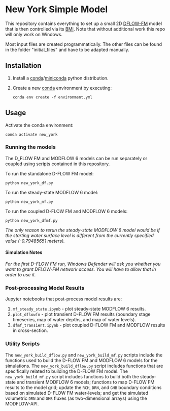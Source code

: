 # New York Simple Model

This repository contains everything to set up a small 2D [DFLOW-FM](https://www.deltares.nl/en/software/module/d-flow-flexible-mesh/) model that is then controlled via its [BMI](https://bmi-spec.readthedocs.io/en/latest/).
Note that without additional work this repo will only work on Windows.

Most input files are created programmatically.
The other files can be found in the folder "initial_files" and have to be adapted manually.

## Installation

1. Install a [conda](https://repo.anaconda.com/archive/Anaconda3-2022.05-Windows-x86_64.exe)/[miniconda](https://repo.anaconda.com/miniconda/Miniconda3-latest-Windows-x86_64.exe) python distribution.

2. Create a new [conda](https://docs.conda.io/en/latest/) environment by executing:

    ```
    conda env create -f environment.yml
    ```

## Usage

Activate the conda environment:

```
conda activate new_york
```

### Running the models

The D_FLOW FM and MODFLOW 6 models can be run separately or coupled using scripts contained in this repository.

To run the standalone D-FLOW FM model:

```
python new_york_df.py
```

To run the steady-state MODFLOW 6 model:

```
python new_york_mf.py
```

To run the coupled D-FLOW FM and MODFLOW 6 models:

```
python new_york_dfmf.py
```

_The only reason to rerun the steady-state MODFLOW 6 model would be if the starting water surface level is different from the currently specified value (-0.79485651 meters)._

#### Simulation Notes

_For the first D-FLOW FM run, Windows Defender will ask you whether you want to grant DFLOW-FM network access. You will have to allow that in order to use it._

### Post-processing Model Results

Jupyter notebooks that post-process model results are:

1. `mf_steady_state.ipynb` - plot steady-state MODFLOW 6 results.
2. `plot_dflowfm` - plot transient D-FLOW FM results (boundary stage timeseries, map of water depths, and map of water levels).
3. `dfmf_transient.ipynb` - plot coupled D-FLOW FM and MODFLOW results in cross-section.

### Utility Scripts

The `new_york_build_dflow.py` and `new_york_build_mf.py` scripts include the functions used to build the D-FLOW FM and MODFLOW 6 models for the simulations. The `new_york_build_dflow.py` script includes functions that are specifically related to building the D-FLOW FM model. The `new_york_build_mf.py` script includes functions to build both the steady-state and transient MODFLOW 6 models; functions to map D-FLOW FM results to the model grid; update the `RCH`, `DRN`, and `GHB` boundary conditions based on simulated D-FLOW FM water-levels; and get the simulated volumetric `DRN` and `GHB` fluxes (as two-dimensional arrays) using the MODFLOW-API.
